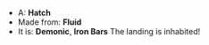 * A: **Hatch**
* Made from: **Fluid**
* It is: **Demonic**, **Iron Bars**
The landing is inhabited!
